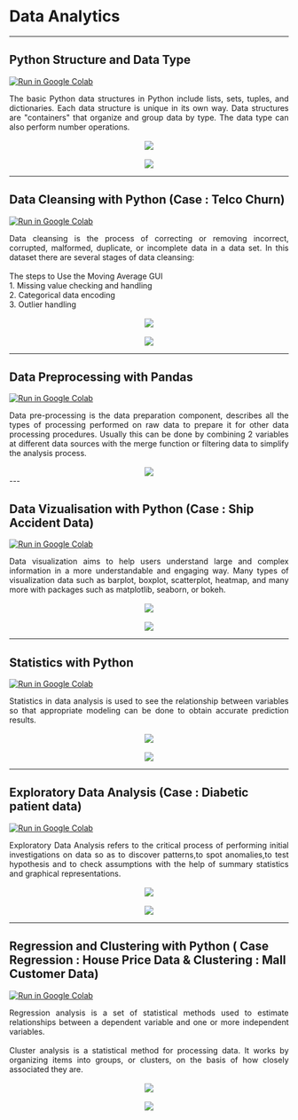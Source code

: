# Data Analytics
---
## Python Structure and Data Type
[![Run in Google Colab](https://img.shields.io/badge/Colab-Run_in_Google_Colab-blue?logo=Google&logoColor=FDBA18)](https://colab.research.google.com/drive/1FEznLLLerljjfapq9lPjQ-yja0nmqEr7)

<div style="text-align: justify">The basic Python data structures in Python include lists, sets, tuples, and dictionaries. Each data structure is unique in its own way. Data structures are "containers" that organize and group data by type. The data type can also perform number operations. </div>

<br>
<center><img src="images/data structure1.png"/></center>
<br>
<center><img src="images/data structure2.png"/></center>

---
## Data Cleansing with Python (Case : Telco Churn)

[![Run in Google Colab](https://img.shields.io/badge/Colab-Run_in_Google_Colab-blue?logo=Google&logoColor=FDBA18)](https://colab.research.google.com/drive/19kvdjs1O5ABR37USfuO0sKh3E9MpW1V-#scrollTo=ZtuILhY8Qmad)

<div style="text-align: justify"> Data cleansing is the process of correcting or removing incorrect, corrupted, malformed, duplicate, or incomplete data in a data set. In this dataset there are several stages of data cleansing:</div>
<div style="text-align: justify"><br>
The steps to Use the Moving Average GUI<br>
1. Missing value checking and handling<br>
2. Categorical data encoding<br>
3. Outlier handling</div>

<br>
<center><img src="images/data cleansing1.png"/></center>
<br>
<center><img src="images/data cleansing2.png"/></center>

---
## Data Preprocessing with Pandas

[![Run in Google Colab](https://img.shields.io/badge/Colab-Run_in_Google_Colab-blue?logo=Google&logoColor=FDBA18)](https://colab.research.google.com/drive/1rq79o9ylJWrL7kDW5V16ubssnY8mnQRF)

<div style="text-align: justify"> Data pre-processing is the data preparation component, describes all the types of processing performed on raw data to prepare it for other data processing procedures. Usually this can be done by combining 2 variables at different data sources with the merge function or filtering data to simplify the analysis process.</div>

<br>
<center><img src="images/data pre2.png"/></center>
---

## Data Vizualisation with Python (Case : Ship Accident Data)

[![Run in Google Colab](https://img.shields.io/badge/Colab-Run_in_Google_Colab-blue?logo=Google&logoColor=FDBA18)](https://colab.research.google.com/drive/1_yhX25qwYTdl9H6uFo-oIjV01VPkZ7QS#scrollTo=9QVd0n__6Vcr)

<div style="text-align: justify"> Data visualization aims to help users understand large and complex information in a more understandable and engaging way. Many types of visualization data such as barplot, boxplot, scatterplot, heatmap, and many more with packages such as matplotlib, seaborn, or bokeh.</div>

<br>
<center><img src="images/viz1.png"/></center>
<br>
<center><img src="images/viz2.png"/></center>

---
## Statistics with Python

[![Run in Google Colab](https://img.shields.io/badge/Colab-Run_in_Google_Colab-blue?logo=Google&logoColor=FDBA18)](https://colab.research.google.com/drive/1Rh6ndEEpBYxH_pd2guxlA_Zft9J5VjlT)

<div style="text-align: justify"> Statistics in data analysis is used to see the relationship between variables so that appropriate modeling can be done to obtain accurate prediction results.</div>

<br>
<center><img src="images/stat1.png"/></center>
<br>
<center><img src="images/stat2.png"/></center>

---
## Exploratory Data Analysis (Case : Diabetic patient data)

[![Run in Google Colab](https://img.shields.io/badge/Colab-Run_in_Google_Colab-blue?logo=Google&logoColor=FDBA18)](https://colab.research.google.com/drive/1iG9M1k3a8_KoJEOVp-ZoL4DHfDuunYui#scrollTo=Msu5KxeEdGEW)

<div style="text-align: justify"> Exploratory Data Analysis refers to the critical process of performing initial investigations on data so as to discover patterns,to spot anomalies,to test hypothesis and to check assumptions with the help of summary statistics and graphical representations.</div>

<br>
<center><img src="images/eda1.png"/></center>
<br>
<center><img src="images/eda2.png"/></center>

---
## Regression and Clustering with Python ( Case Regression : House Price Data & Clustering : Mall Customer Data)

[![Run in Google Colab](https://img.shields.io/badge/Colab-Run_in_Google_Colab-blue?logo=Google&logoColor=FDBA18)](https://colab.research.google.com/drive/1UYj0i8I4kfDgI-MI0WR2nN5oy46L1ZC6#scrollTo=QJbp2c2QRn6Y)

<div style="text-align: justify"> Regression analysis is a set of statistical methods used to estimate relationships between a dependent variable and one or more independent variables.</div>
<br>
<div style="text-align: justify"> Cluster analysis is a statistical method for processing data. It works by organizing items into groups, or clusters, on the basis of how closely associated they are.</div>
<br>
<center><img src="images/regression.png"/></center>
<br>
<center><img src="images/clustering.png"/></center>
